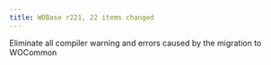 ```yaml
---
title: WOBase r221, 22 items changed
---
```


Eliminate all compiler warning and errors caused by the migration to WOCommon
